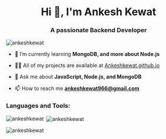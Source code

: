<h1 align="center">Hi 👋, I'm Ankesh Kewat</h1>
<h3 align="center">A passionate Backend Developer</h3>

<p align="left"> <img src="https://komarev.com/ghpvc/?username=ankeshkewat&label=Profile%20views&color=0e75b6&style=flat" alt="ankeshkewat" /> </p>

- 🌱 I’m currently learning **MongoDB, and more about Node.js**

- 👨‍💻 All of my projects are available at [Ankeshkewat.github.io](Ankeshkewat.github.io)

- 💬 Ask me about **JavaScript, Node.js, and MongoDB**

- 📫 How to reach me **ankeshkewat966@gmail.com**

<h3 align="left">Languages and Tools:</h3>

<p><img align="left" src="https://github-readme-stats.vercel.app/api/top-langs?username=ankeshkewat&show_icons=true&locale=en&layout=compact" alt="ankeshkewat" /></p>

<p>&nbsp;<img align="center" src="https://github-readme-stats.vercel.app/api?username=ankeshkewat&show_icons=true&locale=en" alt="ankeshkewat" /></p>

<p><img align="center" src="https://github-readme-streak-stats.herokuapp.com/?user=ankeshkewat&" alt="ankeshkewat" /></p>

